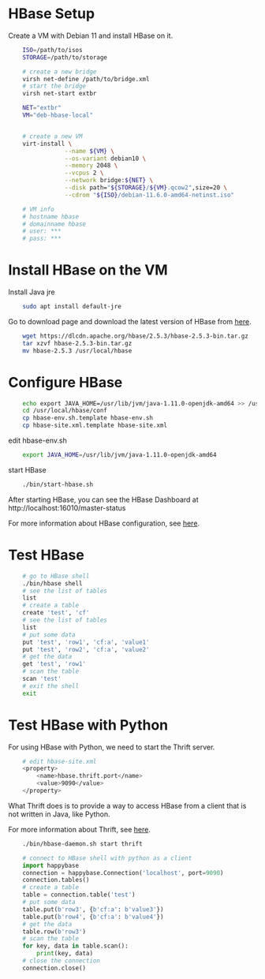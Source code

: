 # HBase Setup

Create a VM with Debian 11 and install HBase on it.

```bash
    ISO=/path/to/isos
    STORAGE=/path/to/storage

    # create a new bridge
    virsh net-define /path/to/bridge.xml
    # start the bridge
    virsh net-start extbr

    NET="extbr"
    VM="deb-hbase-local"


    # create a new VM
    virt-install \
                --name ${VM} \
                --os-variant debian10 \
                --memory 2048 \
                --vcpus 2 \
                --network bridge:${NET} \
                --disk path="${STORAGE}/${VM}.qcow2",size=20 \
                --cdrom "${ISO}/debian-11.6.0-amd64-netinst.iso"

    # VM info
    # hostname hbase
    # domainname hbase
    # user: ***
    # pass: ***

```

# Install HBase on the VM


Install Java jre

```bash
    sudo apt install default-jre
```

Go to download page and download the latest version of HBase from [here](https://hbase.apache.org/downloads.html).

```bash
    wget https://dlcdn.apache.org/hbase/2.5.3/hbase-2.5.3-bin.tar.gz
    tar xzvf hbase-2.5.3-bin.tar.gz 
    mv hbase-2.5.3 /usr/local/hbase
```

# Configure HBase

```bash
    echo export JAVA_HOME=/usr/lib/jvm/java-1.11.0-openjdk-amd64 >> /usr/local/hbase/conf/hbase-env.sh
    cd /usr/local/hbase/conf
    cp hbase-env.sh.template hbase-env.sh
    cp hbase-site.xml.template hbase-site.xml
```

edit hbase-env.sh

```bash
    export JAVA_HOME=/usr/lib/jvm/java-1.11.0-openjdk-amd64
```

start HBase
```bash
    ./bin/start-hbase.sh
```

After starting HBase, you can see the HBase Dashboard at http://localhost:16010/master-status


For more information about HBase configuration, see [here](https://hbase.apache.org/book.html#_configuration).


# Test HBase

```bash
    # go to HBase shell
    ./bin/hbase shell
    # see the list of tables
    list
    # create a table
    create 'test', 'cf'
    # see the list of tables
    list
    # put some data
    put 'test', 'row1', 'cf:a', 'value1'
    put 'test', 'row2', 'cf:a', 'value2'
    # get the data
    get 'test', 'row1'
    # scan the table
    scan 'test'
    # exit the shell
    exit
```


# Test HBase with Python


For using HBase with Python, we need to start the Thrift server.

```bash
    # edit hbase-site.xml
    <property>
        <name>hbase.thrift.port</name>
        <value>9090</value>
    </property>
```
What Thrift does is to provide a way to access HBase from a client that is not written in Java, like Python.

For more information about Thrift, see [here](https://hbase.apache.org/book.html#_thrift).

```bash
    ./bin/hbase-daemon.sh start thrift
```

```python
    # connect to HBase shell with python as a client
    import happybase
    connection = happybase.Connection('localhost', port=9090)
    connection.tables()
    # create a table
    table = connection.table('test')
    # put some data
    table.put(b'row3', {b'cf:a': b'value3'})
    table.put(b'row4', {b'cf:a': b'value4'})
    # get the data
    table.row(b'row3')
    # scan the table
    for key, data in table.scan():
        print(key, data)
    # close the connection
    connection.close()
```





